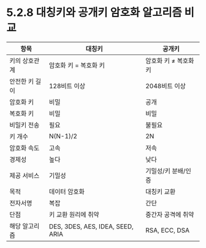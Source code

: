 # 5.2.8 대칭키와 공개키 암호화 알고리즘 비교

| 항목         | 대칭키                                   | 공개키                                       |
|--------------|------------------------------------------|----------------------------------------------|
| 키의 상호관계 | 암호화 키 = 복호화 키                    | 암호화 키 ≠ 복호화 키                        |
| 안전한 키 길이 | 128비트 이상                            | 2048비트 이상                                |
| 암호화 키     | 비밀                                    | 공개                                        |
| 복호화 키     | 비밀                                    | 비밀                                        |
| 비밀키 전송   | 필요                                    | 불필요                                      |
| 키 개수       | N(N-1)/2                                | 2N                                          |
| 암호화 속도   | 고속                                    | 저속                                        |
| 경제성       | 높다                                    | 낮다                                        |
| 제공 서비스   | 기밀성                                  | 기밀성/키 분배/인증                         |
| 목적         | 데이터 암호화                            | 대칭키 교환                                 |
| 전자서명     | 복잡                                    | 간단                                        |
| 단점         | 키 교환 원리에 취약                      | 중간자 공격에 취약                          |
| 해당 알고리즘 | DES, 3DES, AES, IDEA, SEED, ARIA        | RSA, ECC, DSA                               |
